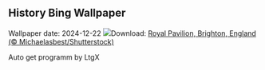 ## History Bing Wallpaper
Wallpaper date: 2024-12-22
![](https://www.bing.com/th?id=OHR.BurningOfTheClocks2024_EN-GB6475088295_UHD.jpg&w=1000)Download: [Royal Pavilion, Brighton, England (© Michaelasbest/Shutterstock)](https://www.bing.com/th?id=OHR.BurningOfTheClocks2024_EN-GB6475088295_UHD.jpg)

Auto get programm by LtgX
